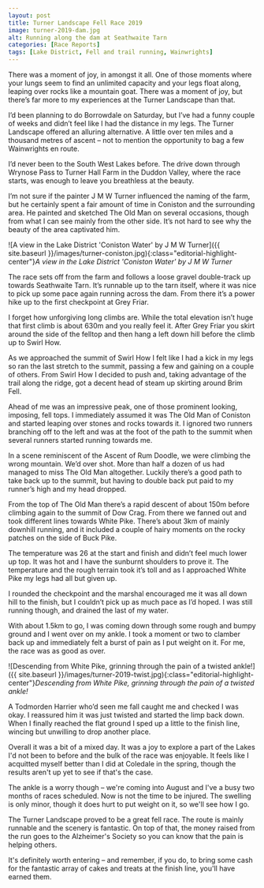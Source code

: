 ```yaml
---
layout: post
title: Turner Landscape Fell Race 2019
image: turner-2019-dam.jpg
alt: Running along the dam at Seathwaite Tarn
categories: [Race Reports]
tags: [Lake District, Fell and trail running, Wainwrights]
---
```


There was a moment of joy, in amongst it all. One of those moments where your lungs seem to find an unlimited capacity and your legs float along, leaping over rocks like a mountain goat. There was a moment of joy, but there’s far more to my experiences at the Turner Landscape than that. 

I’d  been planning to do Borrowdale on Saturday, but I’ve had a funny couple of weeks and didn’t feel like I had the distance in my legs. The Turner Landscape offered an alluring alternative. A little over ten miles and a thousand metres of ascent – not to mention the opportunity to bag a few Wainwrights en route.

I’d never been to the South West Lakes before. The drive down through Wrynose Pass to Turner Hall Farm in the Duddon Valley, where the race starts, was enough to leave you breathless at the beauty. 

I’m not sure if the painter J M W Turner influenced the naming of the farm, but he certainly spent a fair amount of time in Coniston and the surrounding area. He painted and sketched The Old Man on several occasions, though from what I can see mainly from the other side. It’s not hard to see why the beauty of the area captivated him.

![A view in the Lake District 'Coniston Water' by J M W Turner]({{ site.baseurl }}/images/turner-coniston.jpg){:class="editorial-highlight-center"}*A view in the Lake District 'Coniston Water' by J M W Turner*

The race sets off from the farm and follows a loose gravel double-track up towards Seathwaite Tarn. It’s runnable up to the tarn itself, where it was nice to pick up some pace again running across the dam. From there it’s a power hike up to the first checkpoint at Grey Friar.

I forget how unforgiving long climbs are. While the total elevation isn’t huge that first climb is about 630m and you really feel it.  After Grey Friar you skirt around the side of the felltop and then hang a left down hill before the climb up to Swirl How.

As we approached the summit of Swirl How I felt like I had a kick in my legs so ran the last stretch to the summit, passing a few and gaining on a couple of others. From Swirl How I decided to push and, taking advantage of the trail along the ridge, got a decent head of steam up skirting around Brim Fell.

Ahead of me was an impressive peak, one of those prominent looking, imposing, fell tops. I immediately assumed it was The Old Man of Coniston and started leaping over stones and rocks towards it. I ignored two runners branching off to the left and was at the foot of the path to the summit when several runners started running towards me.

In a scene reminiscent of the Ascent of Rum Doodle, we were climbing the wrong mountain. We’d over shot. More than half a dozen of us had managed to miss The Old Man altogether. Luckily there’s a good path to take back up to the summit, but having to double back put paid to my runner’s high and my head dropped.

From the top of The Old Man there’s a rapid descent of about 150m before climbing again to the summit of Dow Crag. From there we fanned out and took different lines towards White Pike. There’s about 3km of mainly downhill running, and it included a couple of hairy moments on the rocky patches on the side of Buck Pike.

The temperature was 26 at the start and finish and didn’t feel much lower up top. It was hot and I have the sunburnt shoulders to prove it. The temperature and the rough terrain took it’s toll and as I approached White Pike my legs had all but given up. 

I rounded the checkpoint and the marshal encouraged me it was all down hill to the finish, but I couldn’t pick up as much pace as I’d hoped. I was still running though, and drained the last of my water. 

With about 1.5km to go, I was coming down through some rough and bumpy ground and I went over on my ankle. I took a moment or two to clamber back up and immediately felt a burst of pain as I put weight on it. For me, the race was as good as over.

![Descending from White Pike, grinning through the pain of a twisted ankle!]({{ site.baseurl }}/images/turner-2019-twist.jpg){:class="editorial-highlight-center"}*Descending from White Pike, grinning through the pain of a twisted ankle!*

A Todmorden Harrier who’d seen me fall caught me and checked I was okay. I reassured him it was just twisted and started the limp back down. When I finally reached the flat ground I sped up a little to the finish line, wincing but unwilling to drop another place.

Overall it was a bit of a mixed day. It was a joy to explore a part of the Lakes I'd not been to before and the bulk of the race was enjoyable. It feels like I acquitted myself better than I did at Coledale in the spring, though the results aren't up yet to see if that's the case.

The ankle is a worry though – we're coming into August and I've a busy two months of races scheduled. Now is not the time to be injured. The swelling is only minor, though it does hurt to put weight on it, so we'll see how I go.

The Turner Landscape proved to be a great fell race. The route is mainly runnable and the scenery is fantastic. On top of that, the money raised from the run goes to the Alzheimer's Society so you can know that the pain is helping others. 

It's definitely worth entering – and remember, if you do, to bring some cash for the fantastic array of cakes and treats at the finish line, you'll have earned them. 